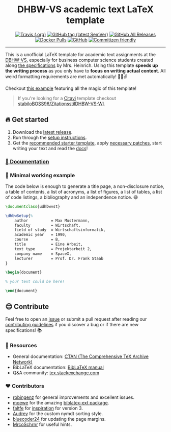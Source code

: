 <div align=center>
<h1>DHBW-VS academic text LaTeX template</h1>

[![Travis (.org)](https://img.shields.io/travis/skyfrk/dhbw-vs-latex-template?style=flat)](https://travis-ci.org/skyfrk/dhbw-vs-latex-template) [![GitHub tag (latest SemVer)](https://img.shields.io/github/tag/skyfrk/dhbw-vs-latex-template?color=brightgreen&label=version)](https://github.com/skyfrk/dhbw-vs-latex-template/releases) [![GitHub All Releases](https://img.shields.io/github/downloads/skyfrk/dhbw-vs-latex-template/total?style=flat&color=brightgreen)](https://github.com/skyfrk/dhbw-vs-latex-template/releases) [![Docker Pulls](https://img.shields.io/docker/pulls/skyfrk/udhbwvst?color=brightgreen)](https://hub.docker.com/r/skyfrk/udhbwvst) [![GitHub](https://img.shields.io/github/license/skyfrk/dhbw-vs-latex-template?color=brightgreen)](https://github.com/skyfrk/dhbw-vs-latex-template/blob/master/LICENSE) [![Commitizen friendly](https://img.shields.io/badge/commitizen-friendly-brightgreen.svg)](http://commitizen.github.io/cz-cli/)
</div>

---

This is a unofficial LaTeX template for academic text assignments at the [DBHW-VS](https://www.dhbw-vs.de/), especially for business computer science students created along [the specifications](docs/dhbw-text-requirements-2017.md) by Mrs. Heinrich. Using this template **speeds up the writing process** as you only have to **focus on writing actual content**. All weird formatting requirements are met automatically! 🍺😎✌

Checkout [this example](./examples/full/full.pdf) featuring all the magic of this template!

>If you're looking for a [Citavi](https://www.citavi.com/) template checkout [stabiloBOSS96/ZitationsstilDHBW-VS-WI](https://github.com/stabiloBOSS96/ZitationsstilDHBW-VS-WI).

## 🔥 Get started

1. Download the [latest release](https://github.com/skyfrk/dhbw-vs-latex-template/releases/latest).
2. Run through the [setup instructions](./docs/setup.md).
3. Get the [recommended starter template](./examples/starter-recommended), apply [necessary patches](./docs/patches.md), start writing your text and read the [docs](./docs/writing.md)!

### [📖 Documentation](./docs/writing.md)

### 📁 Minimal working example

The code below is enough to generate a title page, a non-disclosure notice, a table of contents, a list of acronyms, a list of figures, a list of tables, a list of code listings, a bibliography and an independence notice. 😄

```tex
\documentclass{udhbwvst}

\dhbwSetup{%
    author          = Max Mustermann,
    faculty         = Wirtschaft,
    field of study  = Wirtschaftsinformatik,
    academic year   = 1990,
    course          = B,
    title           = Eine Arbeit,
    text type       = Projektarbeit 2,
    company name    = SpaceX,
    lecturer        = Prof. Dr. Frank Staab
}

\begin{document}

% your text could be here!

\end{document}
```

## 😊 Contribute

Feel free to open an [issue](https://github.com/skyfrk/dhbw-vs-latex-template/issues) or submit a pull request after reading our [contributing guidelines](./CONTRIBUTING.md) if you discover a bug or if there are new specifications! 📚

### 🔎 Resources

* General documentation: [CTAN (The Comprehensive TeX Archive Network)](https://www.ctan.org/)
* BibLaTeX documentation: [BibLaTeX manual](https://www.ctan.org/pkg/biblatex)
* Q&A community: [tex.stackexchange.com](https://tex.stackexchange.com/)

### ❤ Contributors

* [robingenz](https://github.com/robingenz) for general improvements and excellent issues.
* [moewe](https://tex.stackexchange.com/users/35864/moewe) for the amazing [biblatex-ext package](https://github.com/moewew/biblatex-ext).
* [faltfe](https://github.com/faltfe) for [inspiration](https://github.com/faltfe/iodhbwm) for version 3.
* [Audrey](https://tex.stackexchange.com/users/4483/audrey) for the custom nymdt sorting style.
* [bluecoder24](https://github.com/bluecoder24) for updating the page margins.
* [MrcoSchrnr](https://github.com/MrcoSchrnr) for useful hints.
